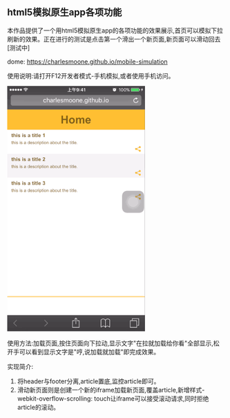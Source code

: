 html5模拟原生app各项功能
---

本作品提供了一个用html5模拟原生app的各项功能的效果展示,首页可以模拟下拉刷新的效果。正在进行的测试是点击第一个滑出一个新页面,新页面可以滑动回去[测试中]

dome: https://charlesmoone.github.io/mobile-simulation

使用说明:请打开F12开发者模式-手机模拟,或者使用手机访问。

![demo](images/mobile-simulation.gif)

使用方法:加载页面,按住页面向下拉动,显示文字"在拉就加载给你看"全部显示,松开手可以看到显示文字是"哼,说加载就加载"即完成效果。

实现简介:
1. 将header与footer分离,article置底,监控article即可。
2. 滑动新页面则是创建一个新的iframe加载新页面,覆盖article,新增样式-webkit-overflow-scrolling: touch让iframe可以接受滚动请求,同时拒绝article的滚动。